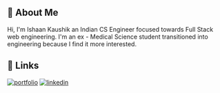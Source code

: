 
## 🚀 About Me

Hi, I'm Ishaan Kaushik an Indian CS Engineer focused towards Full Stack web engineering.
I'm an ex - Medical Science student transitioned into
engineering because I find it more interested.


## 🔗 Links
[![portfolio](https://img.shields.io/badge/my_portfolio-000?style=for-the-badge&logo=ko-fi&logoColor=white)](https://ishaankaushik.com/)
[![linkedin](https://img.shields.io/badge/linkedin-0A66C2?style=for-the-badge&logo=linkedin&logoColor=white)](https://www.linkedin.com/)

